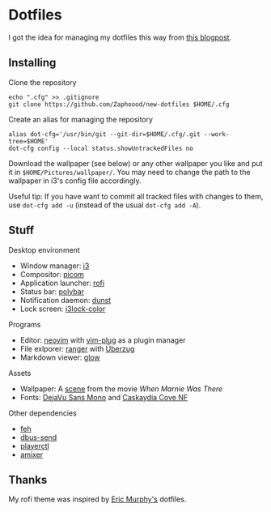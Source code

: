 # Dotfiles
I got the idea for managing my dotfiles this way from [this blogpost](https://www.ackama.com/what-we-think/the-best-way-to-store-your-dotfiles-a-bare-git-repository-explained/).

## Installing
Clone the repository
```
echo ".cfg" >> .gitignore
git clone https://github.com/Zaphoood/new-dotfiles $HOME/.cfg
```

Create an alias for managing the repository
```
alias dot-cfg='/usr/bin/git --git-dir=$HOME/.cfg/.git --work-tree=$HOME'
dot-cfg config --local status.showUntrackedFiles no
```

Download the wallpaper (see below) or any other wallpaper you like and put it in `$HOME/Pictures/wallpaper/`. You may need to change the path to the wallpaper in i3's config file accordingly.

Useful tip: If you have want to commit all tracked files with changes to them, use `dot-cfg add -u` (instead of the usual `dot-cfg add -A`).

## Stuff

Desktop environment

 * Window manager: [i3](https://i3wm.org/)
 * Compositor: [picom](https://github.com/yshui/picom)
 * Application launcher: [rofi](https://github.com/davatorium/rofi)
 * Status bar: [polybar](https://github.com/polybar/polybar)
 * Notification daemon: [dunst](https://dunst-project.org/)
 * Lock screen: [i3lock-color](https://github.com/Raymo111/i3lock-color)

Programs
 * Editor: [neovim](https://neovim.io/) with [vim-plug](https://github.com/junegunn/vim-plug) as a plugin manager
 * File exlporer: [ranger](https://github.com/ranger/ranger) with [Überzug](https://github.com/seebye/ueberzug)
 * Markdown viewer: [glow](https://github.com/charmbracelet/glow)

Assets

 * Wallpaper: A [scene](https://wallpaperaccess.com/download/when-marnie-was-there-2298398) from the movie *When Marnie Was There*
 * Fonts: [DejaVu Sans Mono](https://www.fontsquirrel.com/fonts/dejavu-sans) and [Caskaydia Cove NF](https://eng.m.fontke.com/font/64992431/download/)

Other dependencies
 * [feh](https://feh.finalrewind.org/)
 * [dbus-send](https://linux.die.net/man/1/dbus-send)
 * [playerctl](https://github.com/altdesktop/playerctl)
 * [amixer](https://linux.die.net/man/1/amixer)

## Thanks
My rofi theme was inspired by [Eric Murphy's](https://github.com/ericmurphyxyz/archrice) dotfiles.
